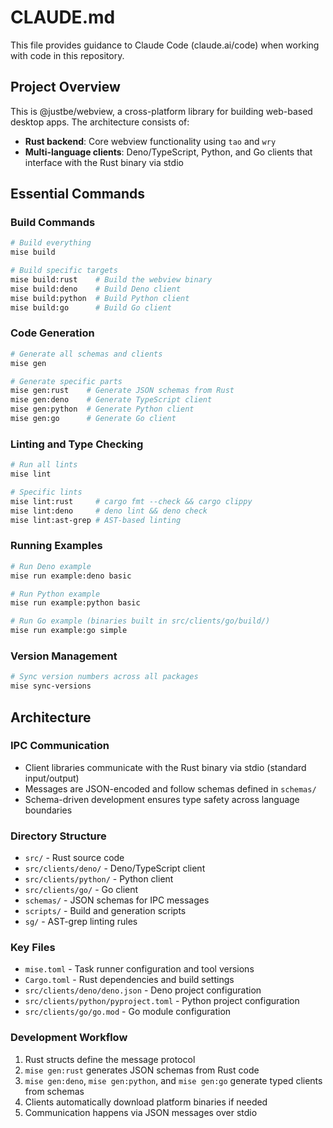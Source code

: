 # CLAUDE.md

This file provides guidance to Claude Code (claude.ai/code) when working with code in this repository.

## Project Overview

This is @justbe/webview, a cross-platform library for building web-based desktop apps. The architecture consists of:

- **Rust backend**: Core webview functionality using `tao` and `wry`
- **Multi-language clients**: Deno/TypeScript, Python, and Go clients that interface with the Rust binary via stdio

## Essential Commands

### Build Commands
```bash
# Build everything
mise build

# Build specific targets
mise build:rust    # Build the webview binary
mise build:deno    # Build Deno client
mise build:python  # Build Python client
mise build:go      # Build Go client
```

### Code Generation
```bash
# Generate all schemas and clients
mise gen

# Generate specific parts
mise gen:rust    # Generate JSON schemas from Rust
mise gen:deno    # Generate TypeScript client
mise gen:python  # Generate Python client
mise gen:go      # Generate Go client
```

### Linting and Type Checking
```bash
# Run all lints
mise lint

# Specific lints
mise lint:rust     # cargo fmt --check && cargo clippy
mise lint:deno     # deno lint && deno check
mise lint:ast-grep # AST-based linting
```

### Running Examples
```bash
# Run Deno example
mise run example:deno basic

# Run Python example  
mise run example:python basic

# Run Go example (binaries built in src/clients/go/build/)
mise run example:go simple
```

### Version Management
```bash
# Sync version numbers across all packages
mise sync-versions
```

## Architecture

### IPC Communication
- Client libraries communicate with the Rust binary via stdio (standard input/output)
- Messages are JSON-encoded and follow schemas defined in `schemas/`
- Schema-driven development ensures type safety across language boundaries

### Directory Structure
- `src/` - Rust source code
- `src/clients/deno/` - Deno/TypeScript client
- `src/clients/python/` - Python client
- `src/clients/go/` - Go client
- `schemas/` - JSON schemas for IPC messages
- `scripts/` - Build and generation scripts
- `sg/` - AST-grep linting rules

### Key Files
- `mise.toml` - Task runner configuration and tool versions
- `Cargo.toml` - Rust dependencies and build settings
- `src/clients/deno/deno.json` - Deno project configuration
- `src/clients/python/pyproject.toml` - Python project configuration
- `src/clients/go/go.mod` - Go module configuration

### Development Workflow
1. Rust structs define the message protocol
2. `mise gen:rust` generates JSON schemas from Rust code
3. `mise gen:deno`, `mise gen:python`, and `mise gen:go` generate typed clients from schemas
4. Clients automatically download platform binaries if needed
5. Communication happens via JSON messages over stdio